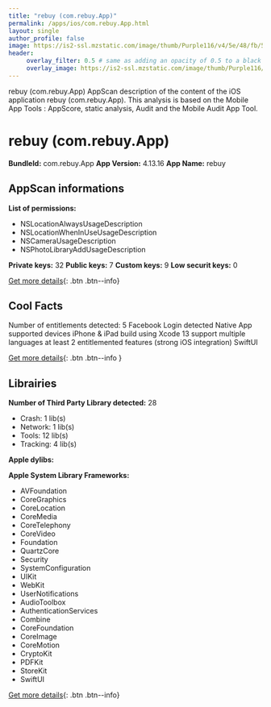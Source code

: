 ```yaml
---
title: "rebuy (com.rebuy.App)"
permalink: /apps/ios/com.rebuy.App.html
layout: single
author_profile: false
image: https://is2-ssl.mzstatic.com/image/thumb/Purple116/v4/5e/48/fb/5e48fb5c-d26a-4a12-8245-6cf623a0c97a/AppIcon-1x_U007emarketing-0-7-0-sRGB-85-220.png/512x512bb.jpg
header: 
     overlay_filter: 0.5 # same as adding an opacity of 0.5 to a black background
     overlay_image: https://is2-ssl.mzstatic.com/image/thumb/Purple116/v4/5e/48/fb/5e48fb5c-d26a-4a12-8245-6cf623a0c97a/AppIcon-1x_U007emarketing-0-7-0-sRGB-85-220.png/512x512bb.jpg
---
```

rebuy (com.rebuy.App) AppScan description of the content of the iOS application rebuy (com.rebuy.App). This analysis is based on the Mobile App Tools : AppScore, static analysis, Audit and the Mobile Audit App Tool.

# rebuy (com.rebuy.App)

**BundleId:** com.rebuy.App
**App Version:** 4.13.16
**App Name:** rebuy


## AppScan informations 

**List of permissions:** 
- NSLocationAlwaysUsageDescription
- NSLocationWhenInUseUsageDescription
- NSCameraUsageDescription
- NSPhotoLibraryAddUsageDescription
  
  
**Private keys:** 32
**Public keys:** 7
**Custom keys:** 9
**Low securit keys:** 0
  
[Get more details](/pricing.html){: .btn .btn--info}

## Cool Facts

Number of entitlements detected: 5
Facebook Login detected
Native App
supported devices iPhone & iPad
build using Xcode 13
support multiple languages
at least 2 entitlemented features (strong iOS integration)
SwiftUI
  
[Get more details](/pricing.html){: .btn .btn--info }

## Librairies 
**Number of Third Party Library detected:** 28
- Crash: 1 lib(s)
- Network: 1 lib(s)
- Tools: 12 lib(s)
- Tracking: 4 lib(s)


**Apple dylibs:**


**Apple System Library Frameworks:**
- AVFoundation
- CoreGraphics
- CoreLocation
- CoreMedia
- CoreTelephony
- CoreVideo
- Foundation
- QuartzCore
- Security
- SystemConfiguration
- UIKit
- WebKit
- UserNotifications
- AudioToolbox
- AuthenticationServices
- Combine
- CoreFoundation
- CoreImage
- CoreMotion
- CryptoKit
- PDFKit
- StoreKit
- SwiftUI


  
[Get more details](/pricing.html){: .btn .btn--info}

